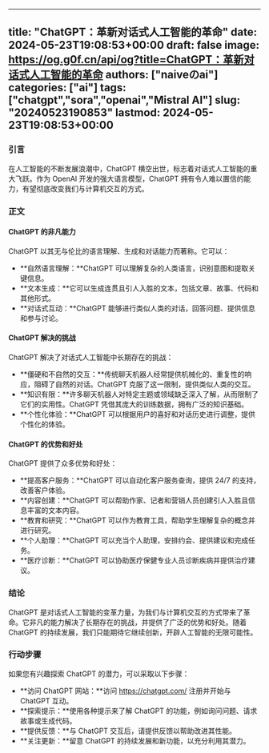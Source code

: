 
---
title: "ChatGPT：革新对话式人工智能的革命"
date: 2024-05-23T19:08:53+00:00
draft: false
image: https://og.g0f.cn/api/og?title=ChatGPT：革新对话式人工智能的革命
authors: ["naiveのai"]
categories: ["ai"]
tags: ["chatgpt","sora","openai","Mistral AI"]
slug: "20240523190853"
lastmod: 2024-05-23T19:08:53+00:00
---
### 引言

在人工智能的不断发展浪潮中，ChatGPT 横空出世，标志着对话式人工智能的重大飞跃。作为 OpenAI 开发的强大语言模型，ChatGPT 拥有令人难以置信的能力，有望彻底改变我们与计算机交互的方式。

### 正文

#### ChatGPT 的非凡能力

ChatGPT 以其无与伦比的语言理解、生成和对话能力而著称。它可以：

- **自然语言理解：**ChatGPT 可以理解复杂的人类语言，识别意图和提取关键信息。
- **文本生成：**它可以生成连贯且引人入胜的文本，包括文章、故事、代码和其他形式。
- **对话式互动：**ChatGPT 能够进行类似人类的对话，回答问题、提供信息和参与讨论。

#### ChatGPT 解决的挑战

ChatGPT 解决了对话式人工智能中长期存在的挑战：

- **僵硬和不自然的交互：**传统聊天机器人经常提供机械化的、重复性的响应，阻碍了自然的对话。ChatGPT 克服了这一限制，提供类似人类的交互。
- **知识有限：**许多聊天机器人对特定主题或领域缺乏深入了解，从而限制了它们的实用性。ChatGPT 凭借其庞大的训练数据，拥有广泛的知识基础。
- **个性化体验：**ChatGPT 可以根据用户的喜好和对话历史进行调整，提供个性化的体验。

#### ChatGPT 的优势和好处

ChatGPT 提供了众多优势和好处：

- **提高客户服务：**ChatGPT 可以自动化客户服务查询，提供 24/7 的支持，改善客户体验。
- **内容创建：**ChatGPT 可以帮助作家、记者和营销人员创建引人入胜且信息丰富的文本内容。
- **教育和研究：**ChatGPT 可以作为教育工具，帮助学生理解复杂的概念并进行研究。
- **个人助理：**ChatGPT 可以充当个人助理，安排约会、提供建议和完成任务。
- **医疗诊断：**ChatGPT 可以协助医疗保健专业人员诊断疾病并提供治疗建议。

### 结论

ChatGPT 是对话式人工智能的变革力量，为我们与计算机交互的方式带来了革命。它非凡的能力解决了长期存在的挑战，并提供了广泛的优势和好处。随着 ChatGPT 的持续发展，我们只能期待它继续创新，开辟人工智能的无限可能性。

### 行动步骤

如果您有兴趣探索 ChatGPT 的潜力，可以采取以下步骤：

- **访问 ChatGPT 网站：**访问 https://chatgpt.com/ 注册并开始与 ChatGPT 互动。
- **探索提示：**使用各种提示来了解 ChatGPT 的功能，例如询问问题、请求故事或生成代码。
- **提供反馈：**与 ChatGPT 交互后，请提供反馈以帮助改进其性能。
- **关注更新：**留意 ChatGPT 的持续发展和新功能，以充分利用其潜力。